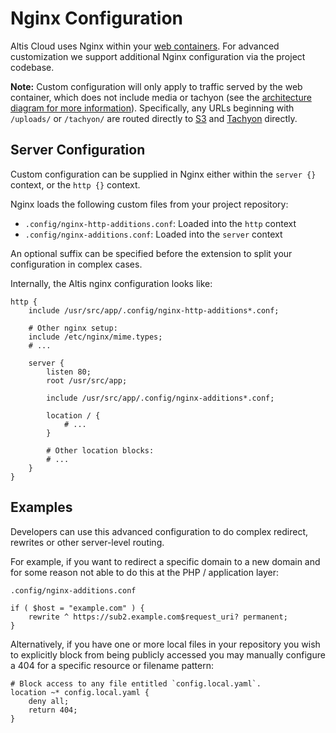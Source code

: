 # Nginx Configuration

Altis Cloud uses Nginx within your [web containers](./architecture.md). For advanced customization we support additional Nginx configuration via the project codebase.

**Note:** Custom configuration will only apply to traffic served by the web container, which does not include media or tachyon (see the [architecture diagram for more information](./architecture.md)). Specifically, any URLs beginning with `/uploads/` or `/tachyon/` are routed directly to [S3](./s3-storage.md) and [Tachyon](docs://media/dynamic-images.md) directly.


## Server Configuration

Custom configuration can be supplied in Nginx either within the `server {}` context, or the `http {}` context.

Nginx loads the following custom files from your project repository:

* `.config/nginx-http-additions.conf`: Loaded into the `http` context
* `.config/nginx-additions.conf`: Loaded into the `server` context

An optional suffix can be specified before the extension to split your configuration in complex cases.

Internally, the Altis nginx configuration looks like:

```
http {
    include /usr/src/app/.config/nginx-http-additions*.conf;

    # Other nginx setup:
    include /etc/nginx/mime.types;
    # ...

    server {
        listen 80;
        root /usr/src/app;

        include /usr/src/app/.config/nginx-additions*.conf;

        location / {
            # ...
        }

        # Other location blocks:
        # ...
    }
}
```


## Examples

Developers can use this advanced configuration to do complex redirect, rewrites or other server-level routing.

For example, if you want to redirect a specific domain to a new domain and for some reason not able to do this at the PHP / application layer:

`.config/nginx-additions.conf`

```
if ( $host = "example.com" ) {
    rewrite ^ https://sub2.example.com$request_uri? permanent;
}
```

Alternatively, if you have one or more local files in your repository you wish to explicitly block from being publicly accessed you may manually configure a 404 for a specific resource or filename pattern:

```
# Block access to any file entitled `config.local.yaml`.
location ~* config.local.yaml {
    deny all;
    return 404;
}
```
